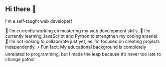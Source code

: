 ## Hi there 👋
I'm a self-taught web developer!

🔭 I’m currently working on mastering my web development skills.
🌱 I’m currently learning JavaScript and Python to strengthen my coding arsenal.
👯 I’m not looking to collaborate just yet, as I’m focused on creating projects independently.
⚡ Fun fact: My educational background is completely unrelated to programming, but I made the leap because it’s never too late to change paths!

<!--
**Ilaria-888/Ilaria-888** is a ✨ _special_ ✨ repository because its `README.md` (this file) appears on your GitHub profile.

Here are some ideas to get you started:

- 🔭 I’m currently working on ...
- 🌱 I’m currently learning ...
- 👯 I’m looking to collaborate on ...
- 🤔 I’m looking for help with ...
- 💬 Ask me about ...
- 📫 How to reach me: ...
- 😄 Pronouns: ...
- ⚡ Fun fact: ...
-->
